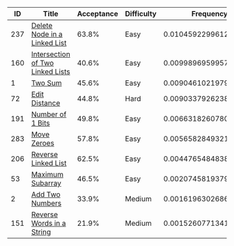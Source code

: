 |ID|Title|Acceptance|Difficulty|Frequency|
|----|-----|----|---|---|
|237|[Delete Node in a Linked List]( https://leetcode.com/problems/delete-node-in-a-linked-list)|63.8%|Easy|0.010459229961269176|
|160|[Intersection of Two Linked Lists]( https://leetcode.com/problems/intersection-of-two-linked-lists)|40.6%|Easy|0.00998969599575425|
|1|[Two Sum]( https://leetcode.com/problems/two-sum)|45.6%|Easy|0.009046102197985831|
|72|[Edit Distance]( https://leetcode.com/problems/edit-distance)|44.8%|Hard|0.009033792623879294|
|191|[Number of 1 Bits]( https://leetcode.com/problems/number-of-1-bits)|49.8%|Easy|0.006631826078021504|
|283|[Move Zeroes]( https://leetcode.com/problems/move-zeroes)|57.8%|Easy|0.005658284932140847|
|206|[Reverse Linked List]( https://leetcode.com/problems/reverse-linked-list)|62.5%|Easy|0.004476548483843356|
|53|[Maximum Subarray]( https://leetcode.com/problems/maximum-subarray)|46.5%|Easy|0.0020745819379855658|
|2|[Add Two Numbers]( https://leetcode.com/problems/add-two-numbers)|33.9%|Medium|0.0016196302686159038|
|151|[Reverse Words in a String]( https://leetcode.com/problems/reverse-words-in-a-string)|21.9%|Medium|0.0015260771341435947|
